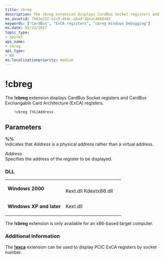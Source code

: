 ```yaml
---
title: cbreg
description: The cbreg extension displays CardBus Socket registers and CardBus Exchangable Card Architecture (ExCA) registers.
ms.assetid: 7943e152-b1c9-464c-a0ad-3beac48884d2
keywords: ["CardBus", "ExCA registers", "cbreg Windows Debugging"]
ms.date: 05/23/2017
topic_type:
- apiref
api_name:
- cbreg
api_type:
- NA
ms.localizationpriority: medium
---
```


# !cbreg


The **!cbreg** extension displays CardBus Socket registers and CardBus Exchangable Card Architecture (ExCA) registers.

```dbgsyntax
    !cbreg [%%]Address 
```

## <span id="ddk__cbreg_dbg"></span><span id="DDK__CBREG_DBG"></span>Parameters


<span id="_______________"></span> **%%**   
Indicates that *Address* is a physical address rather than a virtual address.

<span id="_______Address______"></span><span id="_______address______"></span><span id="_______ADDRESS______"></span> *Address*   
Specifies the address of the register to be displayed.

### <span id="DLL"></span><span id="dll"></span>DLL

<table>
<colgroup>
<col width="50%" />
<col width="50%" />
</colgroup>
<tbody>
<tr class="odd">
<td align="left"><p><strong>Windows 2000</strong></p></td>
<td align="left"><p></p>
Kext.dll
Kdextx86.dll</td>
</tr>
<tr class="even">
<td align="left"><p><strong>Windows XP and later</strong></p></td>
<td align="left"><p>Kext.dll</p></td>
</tr>
</tbody>
</table>

 

The **!cbreg** extension is only available for an x86-based target computer.

### <span id="Additional_Information"></span><span id="additional_information"></span><span id="ADDITIONAL_INFORMATION"></span>Additional Information

The [**!exca**](-exca.md) extension can be used to display PCIC ExCA registers by socket number.

 

 





